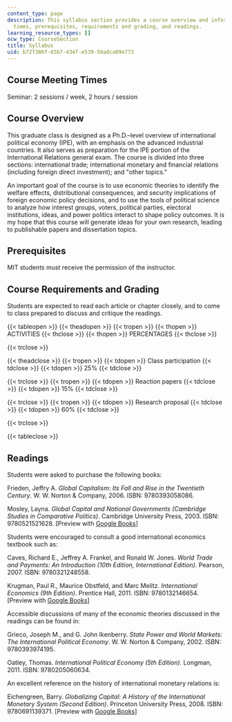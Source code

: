 ```yaml
---
content_type: page
description: This syllabus section provides a course overview and information on meeting
  times, prerequisites, requirements and grading, and readings.
learning_resource_types: []
ocw_type: CourseSection
title: Syllabus
uid: b72f386f-65b7-434f-e539-59adca09e773
---
```


Course Meeting Times
--------------------

Seminar: 2 sessions / week, 2 hours / session

Course Overview
---------------

This graduate class is designed as a Ph.D.–level overview of international political economy (IPE), with an emphasis on the advanced industrial countries. It also serves as preparation for the IPE portion of the International Relations general exam. The course is divided into three sections: international trade; international monetary and financial relations (including foreign direct investment); and "other topics."

An important goal of the course is to use economic theories to identify the welfare effects, distributional consequences, and security implications of foreign economic policy decisions, and to use the tools of political science to analyze how interest groups, voters, political parties, electoral institutions, ideas, and power politics interact to shape policy outcomes. It is my hope that this course will generate ideas for your own research, leading to publishable papers and dissertation topics.

Prerequisites
-------------

MIT students must receive the permission of the instructor.

Course Requirements and Grading
-------------------------------

Students are expected to read each article or chapter closely, and to come to class prepared to discuss and critique the readings.

{{< tableopen >}}
{{< theadopen >}}
{{< tropen >}}
{{< thopen >}}
ACTIVITIES
{{< thclose >}}
{{< thopen >}}
PERCENTAGES
{{< thclose >}}

{{< trclose >}}

{{< theadclose >}}
{{< tropen >}}
{{< tdopen >}}
Class participation
{{< tdclose >}}
{{< tdopen >}}
25%
{{< tdclose >}}

{{< trclose >}}
{{< tropen >}}
{{< tdopen >}}
Reaction papers
{{< tdclose >}}
{{< tdopen >}}
15%
{{< tdclose >}}

{{< trclose >}}
{{< tropen >}}
{{< tdopen >}}
Research proposal
{{< tdclose >}}
{{< tdopen >}}
60%
{{< tdclose >}}

{{< trclose >}}

{{< tableclose >}}

Readings
--------

Students were asked to purchase the following books:

Frieden, Jeffry A. _Global Capitalism: Its Fall and Rise in the Twentieth Century_. W. W. Norton & Company, 2006. ISBN: 9780393058086.

Mosley, Layna. _Global Capital and National Governments (Cambridge Studies in Comparative Politics)_. Cambridge University Press, 2003. ISBN: 9780521521628. \[Preview with [Google Books](http://books.google.com/books?id=pYykNVRMpKAC&pg=PAfrontcover#v=onepage)\]

Students were encouraged to consult a good international economics textbook such as:

Caves, Richard E., Jeffrey A. Frankel, and Ronald W. Jones. _World Trade and Payments: An Introduction (10th Edition, International Edition)_. Pearson, 2007. ISBN: 9780321248558.

Krugman, Paul R., Maurice Obstfeld, and Marc Melitz. _International Economics (9th Edition)_. Prentice Hall, 2011. ISBN: 9780132146654. \[Preview with [Google Books](http://books.google.com/books?id=WBItjiyoshgC&pg=PAfrontcover#v=onepage)\]

Accessible discussions of many of the economic theories discussed in the readings can be found in:

Grieco, Joseph M., and G. John Ikenberry. _State Power and World Markets: The International Political Economy_. W. W. Norton & Company, 2002. ISBN: 9780393974195.

Oatley, Thomas. _International Political Economy (5th Edition)_. Longman, 2011. ISBN: 9780205060634.

An excellent reference on the history of international monetary relations is:

Eichengreen, Barry. _Globalizing Capital: A History of the International Monetary System (Second Edition)_. Princeton University Press, 2008. ISBN: 9780691139371. \[Preview with [Google Books](http://books.google.com/books?id=_iNqESd-9R0C&pg=PAfrontcover#v=onepage)\]